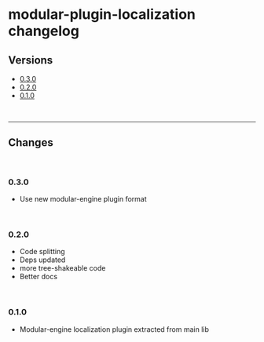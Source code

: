 # modular-plugin-localization changelog

## Versions

- [0.3.0](#030)
- [0.2.0](#020)
- [0.1.0](#010)

<br>

---

## Changes

<br>

### 0.3.0

- Use new modular-engine plugin format

<br>

### 0.2.0

- Code splitting
- Deps updated
- more tree-shakeable code
- Better docs

<br>

### 0.1.0

- Modular-engine localization plugin extracted from main lib
